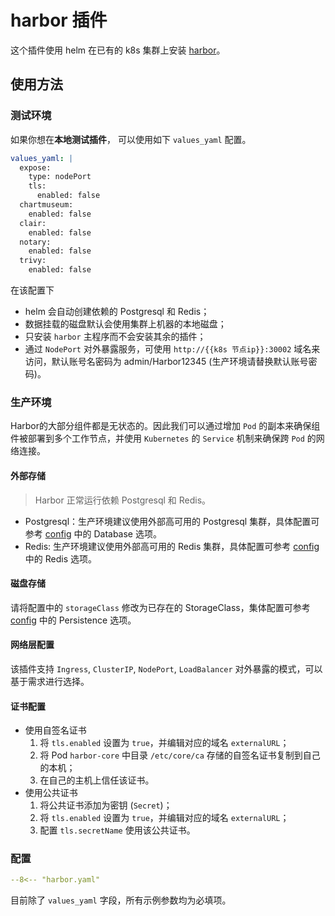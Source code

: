 # harbor 插件

这个插件使用 helm 在已有的 k8s 集群上安装 [harbor](https://goharbor.io/)。

## 使用方法

### 测试环境

如果你想在**本地测试插件**， 可以使用如下 `values_yaml` 配置。

```yaml
values_yaml: |
  expose:
    type: nodePort
    tls:
      enabled: false
  chartmuseum:
    enabled: false
  clair:
    enabled: false
  notary:
    enabled: false
  trivy:
    enabled: false
```

在该配置下
- helm 会自动创建依赖的 Postgresql 和 Redis；
- 数据挂载的磁盘默认会使用集群上机器的本地磁盘；
- 只安装 `harbor` 主程序而不会安装其余的插件；
- 通过 `NodePort` 对外暴露服务，可使用 `http://{{k8s 节点ip}}:30002` 域名来访问，默认账号名密码为 admin/Harbor12345 (生产环境请替换默认账号密码)。

### 生产环境

Harbor的大部分组件都是无状态的。因此我们可以通过增加 `Pod` 的副本来确保组件被部署到多个工作节点，并使用 `Kubernetes` 的 `Service` 机制来确保跨 `Pod` 的网络连接。

#### 外部存储

> Harbor 正常运行依赖 Postgresql 和 Redis。

- Postgresql：生产环境建议使用外部高可用的 Postgresql 集群，具体配置可参考 [config](https://github.com/goharbor/harbor-helm#configuration) 中的 Database 选项。
- Redis: 生产环境建议使用外部高可用的 Redis 集群，具体配置可参考 [config](https://github.com/goharbor/harbor-helm#configuration) 中的 Redis 选项。

#### 磁盘存储
请将配置中的 `storageClass` 修改为已存在的 StorageClass，集体配置可参考  [config](https://github.com/goharbor/harbor-helm#configuration) 中的 Persistence 选项。

#### 网络层配置
该插件支持 `Ingress`, `ClusterIP`, `NodePort`, `LoadBalancer` 对外暴露的模式，可以基于需求进行选择。

#### 证书配置

- 使用自签名证书
  1. 将 `tls.enabled` 设置为 `true`，并编辑对应的域名 `externalURL`；
  2. 将 Pod `harbor-core` 中目录 `/etc/core/ca` 存储的自签名证书复制到自己的本机；
  3. 在自己的主机上信任该证书。
- 使用公共证书
  1. 将公共证书添加为密钥 (`Secret`)；
  2. 将 `tls.enabled` 设置为 `true`，并编辑对应的域名 `externalURL`；
  3. 配置 `tls.secretName` 使用该公共证书。

### 配置

```yaml
--8<-- "harbor.yaml"
```

目前除了 `values_yaml` 字段，所有示例参数均为必填项。

